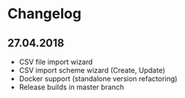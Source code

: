 # Changelog

## 27.04.2018

- CSV file import wizard
- CSV import scheme wizard (Create, Update)
- Docker support (standalone version refactoring)
- Release builds in master branch